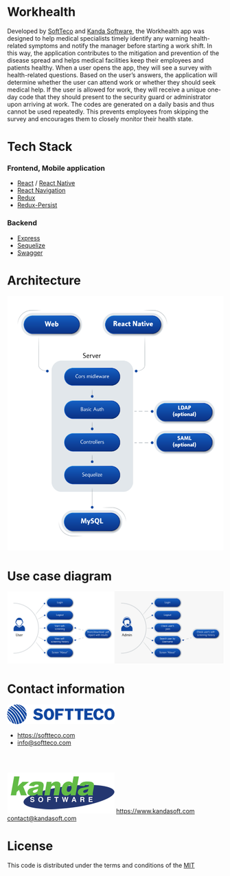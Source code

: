# Workhealth
Developed by [SoftTeco](https://softteco.com) and [Kanda Software](https://www.kandasoft.com), the Workhealth app was designed to help medical specialists timely identify any warning health-related symptoms and notify the manager before starting a work shift. In this way, the application contributes to the mitigation and prevention of the disease spread and helps medical facilities keep their employees and patients healthy. When a user opens the app, they will see a survey with health-related questions. Based on the user’s answers, the application will determine whether the user can attend work or whether they should seek medical help. If the user is allowed for work, they will receive a unique one-day code that they should present to the security guard or administrator upon arriving at work. The codes are generated on a daily basis and thus cannot be used repeatedly. This prevents employees from skipping the survey and encourages them to closely monitor their health state.
# Tech Stack
### Frontend, Mobile application
- [React](https://github.com/facebook/react) / [React Native](https://facebook.github.io/react-native/)
- [React Navigation](https://github.com/react-community/react-navigation)
- [Redux](https://redux.js.org/)
- [Redux-Persist](https://github.com/rt2zz/redux-persist)
### Backend
- [Express](https://github.com/expressjs/express)
- [Sequelize](https://github.com/sequelize/sequelize) 
- [Swagger](https://github.com/swagger-api/swagger-node)
# Architecture
![image](architecture.png)
# Use case diagram
![image](usecases.png)

# Contact information
![image](SoftTeco.png)
- https://softteco.com
- <info@softteco.com>
<br>
<br>

![image](Kanda.png)
 https://www.kandasoft.com
<br>
<contact@kandasoft.com>

# License
This code is distributed under the terms and conditions of the [MIT](LICENSE)
